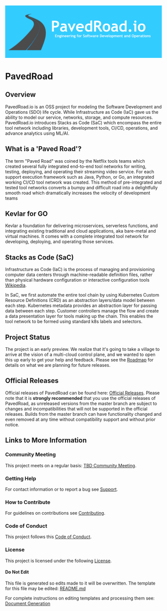 <p align="center"><img src="https://github.com/pavedroad-io/kevlar-repo/blob/master/assets/images/banner.png" alt="PavedRoad.io"></p>

# PavedRoad
## Overview
PavedRoad.io is an OSS project for modeling the Software Development and Operations (SDO) life cycle.  While Infrastructure as Code (IaC) gave us the ability to model our service, networks, storage, and compute resources.  PavedRoad.io introduces Stacks as Code (SaC) which encompass the entire tool network including libraries, development tools, CI/CD, operations, and advance analytics using ML/AI. 

## What is a 'Paved Road'?
The term "Paved Road" was coined by the Netflix tools teams which created several fully integrated end-to-end tool networks for writing, testing, deploying, and operating their streaming video service. For each support execution framework such as Java, Python, or Go, an integrated working CI/CD tool network was created.  This method of pre-integrated and tested tool networks converts a bumpy and difficult road into a delightfully smooth road which dramatically increases the velocity of development teams

## Kevlar for GO
Kevlar a foundation for delivering microservices, serverless functions, and integrating existing traditional and cloud applications, aka bare-metal and virtual machines.  It comes with a complete integrated tool network for developing, deploying, and operating those services. 

## Stacks as Code (SaC)
Infrastructure as Code (IaC) is the process of managing and provisioning computer data centers through machine-readable definition files, rather than physical hardware configuration or interactive configuration tools [Wikipedia](https://en.wikipedia.org/wiki/Infrastructure_as_code).

In SaC, we first automate the entire tool chain by using Kubernetes Custom Resource Definitions (CRD) as an abstraction layers/data model between each step.  Kubernetes metadata provides an abstraction layer for passing data between each step.  Customer controllers manage the flow and create a data presentation layer for tools making up the chain.  This enables the tool network to be formed using standard k8s labels and selectors.

## Project Status

The project is an early preview. We realize that it's going to take a village to arrive at the vision of a multi-cloud control plane, and we wanted to open this up early to get your help and feedback. Please see the [Roadmap](/ROADMAP.md) for details on what we are planning for future releases. 

## Official Releases

Official releases of PavedRoad can be found here:
[Official Releases](https://github.com/pavedroad-io/kevlar-repo/releases).
Please note that it is **strongly recommended** that you use the official releases
of PavedRoad, as unreleased versions from the master branch are subject to
changes and incompatibilities that will not be supported in the official releases.
Builds from the master branch can have functionality changed and even removed
at any time without compatibility support and without prior notice.

## Links to More Information

### Community Meeting
This project meets on a regular basis: [TBD Community Meeting](https://zoom.us/j/7886774843).
### Getting Help
For contact information or to report a bug see [Support](/SUPPORT.md).
### How to Contribute
For guidelines on contributions see [Contributing](/CONTRIBUTING.md).
### Code of Conduct
This project follows this [Code of Conduct](/CODE_OF_CONDUCT.md).
### License
This project is licensed under the following [License](/LICENSE).
#### Do Not Edit
This file is generated so edits made to it will be overwritten.
The template for this file may be edited:
[README.md](/assets/templates/oss-default/README.md)

For complete instructions on editing templates and processing them see:
[Document Generation](/assets/README.md)
